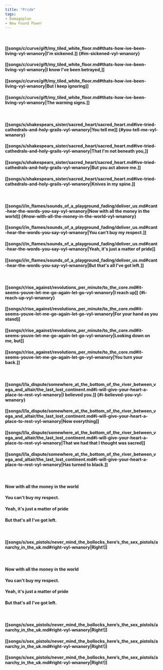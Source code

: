 ```yaml
---
title: "Pride"
tags:
- Damageplan
- New Found Power
---
```

&nbsp;
#### [[songs/c/curve/gift/my_tiled_white_floor.md#thats-how-ive-been-living-vyl-wnanory|I'm sickened.]] {#im-sickened-vyl-wnanory}
#### [[songs/c/curve/gift/my_tiled_white_floor.md#thats-how-ive-been-living-vyl-wnanory|I know I've been betrayed,]]
#### [[songs/c/curve/gift/my_tiled_white_floor.md#thats-how-ive-been-living-vyl-wnanory|But I keep ignoring]]
#### [[songs/c/curve/gift/my_tiled_white_floor.md#thats-how-ive-been-living-vyl-wnanory|The warning signs.]]
&nbsp;
#### [[songs/s/shakespears_sister/sacred_heart/sacred_heart.md#ive-tried-cathedrals-and-holy-grails-vyl-wnanory|You tell me]] {#you-tell-me-vyl-wnanory}
#### [[songs/s/shakespears_sister/sacred_heart/sacred_heart.md#ive-tried-cathedrals-and-holy-grails-vyl-wnanory|That I'm not beneath you,]]
#### [[songs/s/shakespears_sister/sacred_heart/sacred_heart.md#ive-tried-cathedrals-and-holy-grails-vyl-wnanory|But you act above me.]]
#### [[songs/s/shakespears_sister/sacred_heart/sacred_heart.md#ive-tried-cathedrals-and-holy-grails-vyl-wnanory|Knives in my spine.]]
&nbsp;
#### [[songs/i/in_flames/sounds_of_a_playground_fading/deliver_us.md#cant-hear-the-words-you-say-vyl-wnanory|Now with all the money in the world]] {#now-with-all-the-money-in-the-world-vyl-wnanory}
#### [[songs/i/in_flames/sounds_of_a_playground_fading/deliver_us.md#cant-hear-the-words-you-say-vyl-wnanory|You can't buy my respect.]]
#### [[songs/i/in_flames/sounds_of_a_playground_fading/deliver_us.md#cant-hear-the-words-you-say-vyl-wnanory|Yeah, it's just a matter of pride]]
#### [[songs/i/in_flames/sounds_of_a_playground_fading/deliver_us.md#cant-hear-the-words-you-say-vyl-wnanory|But that's all I've got left.]]
&nbsp;
#### [[songs/r/rise_against/revolutions_per_minute/to_the_core.md#it-seems-youve-let-me-go-again-let-go-vyl-wnanory|I reach up]] {#i-reach-up-vyl-wnanory}
#### [[songs/r/rise_against/revolutions_per_minute/to_the_core.md#it-seems-youve-let-me-go-again-let-go-vyl-wnanory|For your hand as you stand]]
#### [[songs/r/rise_against/revolutions_per_minute/to_the_core.md#it-seems-youve-let-me-go-again-let-go-vyl-wnanory|Looking down on me, but]]
#### [[songs/r/rise_against/revolutions_per_minute/to_the_core.md#it-seems-youve-let-me-go-again-let-go-vyl-wnanory|You turn your back.]]
&nbsp;
#### [[songs/l/la_dispute/somewhere_at_the_bottom_of_the_river_between_vega_and_altair/the_last_lost_continent.md#i-will-give-your-heart-a-place-to-rest-vyl-wnanory|I believed you.]] {#i-believed-you-vyl-wnanory}
#### [[songs/l/la_dispute/somewhere_at_the_bottom_of_the_river_between_vega_and_altair/the_last_lost_continent.md#i-will-give-your-heart-a-place-to-rest-vyl-wnanory|Now everything]]
#### [[songs/l/la_dispute/somewhere_at_the_bottom_of_the_river_between_vega_and_altair/the_last_lost_continent.md#i-will-give-your-heart-a-place-to-rest-vyl-wnanory|That we had that I thought was sacred]]
#### [[songs/l/la_dispute/somewhere_at_the_bottom_of_the_river_between_vega_and_altair/the_last_lost_continent.md#i-will-give-your-heart-a-place-to-rest-vyl-wnanory|Has turned to black.]]
&nbsp;
#### Now with all the money in the world
#### You can't buy my respect.
#### Yeah, it's just a matter of pride
#### But that's all I've got left.
&nbsp;
#### [[songs/s/sex_pistols/never_mind_the_bollocks_here’s_the_sex_pistols/anarchy_in_the_uk.md#right-vyl-wnanory|Right!]]
&nbsp;
#### Now with all the money in the world
#### You can't buy my respect.
#### Yeah, it's just a matter of pride
#### But that's all I've got left.
&nbsp;
#### [[songs/s/sex_pistols/never_mind_the_bollocks_here’s_the_sex_pistols/anarchy_in_the_uk.md#right-vyl-wnanory|Right!]]
#### [[songs/s/sex_pistols/never_mind_the_bollocks_here’s_the_sex_pistols/anarchy_in_the_uk.md#right-vyl-wnanory|Right!]]
#### [[songs/s/sex_pistols/never_mind_the_bollocks_here’s_the_sex_pistols/anarchy_in_the_uk.md#right-vyl-wnanory|Right!]]
